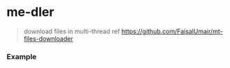 # me-dler

> download files in multi-thread
> ref https://github.com/FaisalUmair/mt-files-downloader

### Example
